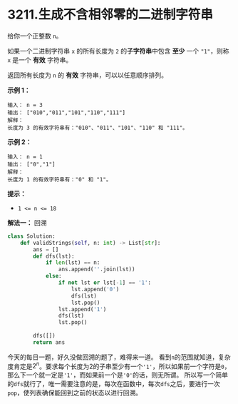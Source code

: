 # 3211.生成不含相邻零的二进制字符串

给你一个正整数 `n`。

如果一个二进制字符串 `x` 的所有长度为 `2` 的**子字符串**中包含 **至少** 一个 `"1"`，则称 `x` 是一个 **有效** 字符串。

返回所有长度为 `n` 的 **有效** 字符串，可以以任意顺序排列。

**示例 1：**

```apach
输入： n = 3
输出： ["010","011","101","110","111"]
解释：
长度为 3 的有效字符串有："010"、"011"、"101"、"110" 和 "111"。
```

**示例 2：**

```apach
输入： n = 1
输出： ["0","1"]
解释：
长度为 1 的有效字符串有："0" 和 "1"。
```

**提示：**

- `1 <= n <= 18`

**解法一：** 回溯

```python
class Solution:
    def validStrings(self, n: int) -> List[str]:
        ans = []
        def dfs(lst):
            if len(lst) == n:
                ans.append(''.join(lst))
            else:
                if not lst or lst[-1] == '1':
                    lst.append('0')
                    dfs(lst)
                    lst.pop()
                lst.append('1')
                dfs(lst)
                lst.pop()
        
        dfs([])
        return ans
```

今天的每日一题，好久没做回溯的题了，难得来一道。
看到`n`的范围就知道，复杂度肯定是$2^n$。要求每个长度为2的子串至少有一个`'1'`，所以如果前一个字符是`0`，那么下一个就一定是`'1'`，而如果前一个是`'0'`的话，则无所谓。
所以写一个简单的`dfs`就行了，唯一需要注意的是，每次在函数中，每次`dfs`之后，要进行一次`pop`，使列表确保能回到之前的状态以进行回溯。

